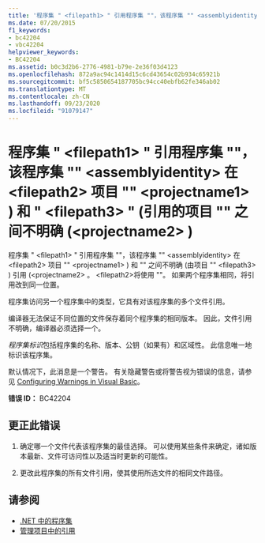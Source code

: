 ```yaml
---
title: '程序集 " <filepath1> " 引用程序集 ""，该程序集 "" <assemblyidentity> 在 <filepath2> 项目 "" <projectname1> ) 和 " <filepath3> " (引用的项目 "" 之间不明确 (<projectname2> ) '
ms.date: 07/20/2015
f1_keywords:
- bc42204
- vbc42204
helpviewer_keywords:
- BC42204
ms.assetid: b0c3d2b6-2776-4981-b79e-2e36f03d4123
ms.openlocfilehash: 872a9ac94c1414d15c6cd43654c02b934c65921b
ms.sourcegitcommit: bf5c5850654187705bc94cc40ebfb62fe346ab02
ms.translationtype: MT
ms.contentlocale: zh-CN
ms.lasthandoff: 09/23/2020
ms.locfileid: "91079147"
---
```

# <a name="assembly-filepath1-references-assembly-assemblyidentity-which-is-ambiguous-between-filepath2-referenced-by-project-projectname1-and-filepath3-referenced-by-project-projectname2"></a>程序集 " \<filepath1> " 引用程序集 ""，该程序集 "" \<assemblyidentity> 在 \<filepath2> 项目 "" \<projectname1> ) 和 " \<filepath3> " (引用的项目 "" 之间不明确 (\<projectname2> ) 

程序集 " \<filepath1> " 引用程序集 ""，该程序集 "" \<assemblyidentity> 在 \<filepath2> 项目 "" \<projectname1> ) 和 "" 之间不明确 (由项目 "" \<filepath3> ) 引用 (\<projectname2> 。 \<filepath2>将使用 ""。 如果两个程序集相同，将引用改到同一位置。  
  
 程序集访问另一个程序集中的类型，它具有对该程序集的多个文件引用。  
  
 编译器无法保证不同位置的文件保存着同个程序集的相同版本。 因此，文件引用不明确，编译器必须选择一个。  
  
 *程序集标识*包括程序集的名称、版本、公钥（如果有）和区域性。 此信息唯一地标识该程序集。  
  
 默认情况下，此消息是一个警告。 有关隐藏警告或将警告视为错误的信息，请参见 [Configuring Warnings in Visual Basic](/visualstudio/ide/configuring-warnings-in-visual-basic)。  
  
 **错误 ID：** BC42204  
  
## <a name="to-correct-this-error"></a>更正此错误  
  
1. 确定哪一个文件代表该程序集的最佳选择。 可以使用某些条件来确定，诸如版本最新、文件可访问性以及适当时更新的可能性。  
  
2. 更改此程序集的所有文件引用，使其使用所选文件的相同文件路径。  
  
## <a name="see-also"></a>请参阅

- [.NET 中的程序集](../../standard/assembly/index.md)
- [管理项目中的引用](/visualstudio/ide/managing-references-in-a-project)
